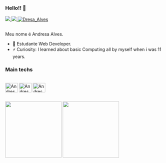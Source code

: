 ### Hello!! 👋

<div>
  <a href="mailto:andresa_15ga@hotmail.com">
    <img src="https://img.shields.io/badge/-Gmail-%23333?style=for-the-badge&logo=gmail&logoColor=red" target="_blank">
  </a>
  <a href="https://www.linkedin.com/in/andresa-alves-ribeiro/" target="blank">
    <img src="https://img.shields.io/badge/-LinkedIn-%230077B5?style=for-the-badge&logo=linkedin&logoColor=white" target="_blank">
  </a>
  <a href="https://twitter.com/Dresa_Alves" target="blank">
    <img src="https://img.shields.io/twitter/follow/Dresa_Alves?style=for-the-badge" alt="Dresa_Alves" />
  </a>
</div>

##

Meu nome é Andresa Alves.

- 🌱 Estudante Web Developer.
- ⚡ Curiosity: I learned about basic Computing all by myself when i was 11 years.

### Main techs

<div style="display: inline_block"><br>
  <img align="center" alt="Andresa- JS" height="30" width="40" src="https://cdn.jsdelivr.net/gh/devicons/devicon/icons/javascript/javascript-original.svg">
  <img align="center" alt="Andresa- HTML5" height="30" width="40" src="https://cdn.jsdelivr.net/gh/devicons/devicon/icons/html5/html5-original.svg">
  <img align="center" alt="Andresa- CSS" height="30" width="40" src="https://cdn.jsdelivr.net/gh/devicons/devicon/icons/css3/css3-original.svg">
</div>

##

<div>
  <img height="180em" src="https://github-readme-stats.vercel.app/api?username=Andresa-Alves-Ribeiro&show_icons=true&theme=radical">
  <img height="180em" src="https://github-readme-stats.vercel.app/api/top-langs/?username=Andresa-Alves-Ribeiro&layout=compact&theme=radical">
</div>

<!--
**Andresa-Alves-Ribeiro/Andresa-A-Ribeiro** is a ✨ _special_ ✨ repository because its `README.md` (this file) appears on your GitHub profile.
